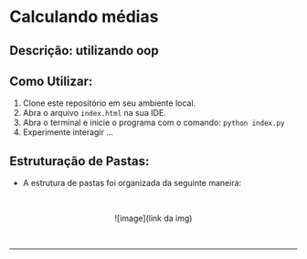 # Calculando médias



## Descrição: utilizando oop

## Como Utilizar:

1. Clone este repositório em seu ambiente local.
2. Abra o arquivo `index.html` na sua IDE.
3. Abra o terminal e inicie o programa com o comando: `python index.py`
4. Experimente interagir ... 


## Estruturação de Pastas:

- A estrutura de pastas foi organizada da seguinte maneira:



</br>
<div style="text-align:center;">

![image](link da img)

</br>

---